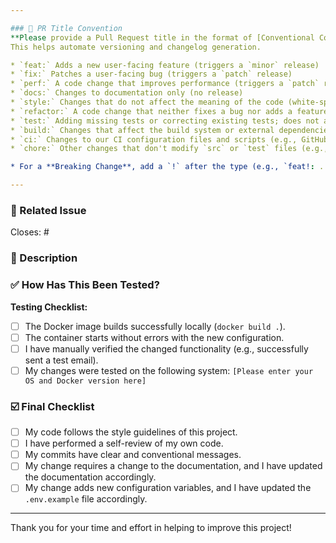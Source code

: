 ```yaml
---

### 📝 PR Title Convention
**Please provide a Pull Request title in the format of [Conventional Commits](https://www.conventionalcommits.org/en/v1.0.0/).**
This helps automate versioning and changelog generation.

* `feat:` Adds a new user-facing feature (triggers a `minor` release)
* `fix:` Patches a user-facing bug (triggers a `patch` release)
* `perf:` A code change that improves performance (triggers a `patch` release)
* `docs:` Changes to documentation only (no release)
* `style:` Changes that do not affect the meaning of the code (white-space, formatting, missing semi-colons, etc.) (no release)
* `refactor:` A code change that neither fixes a bug nor adds a feature (e.g., code restructuring, renaming variables) (no release)
* `test:` Adding missing tests or correcting existing tests; does not alter production code (no release)
* `build:` Changes that affect the build system or external dependencies (e.g., `Dockerfile` updates, changes to npm packages, updates to build scripts) (no release)
* `ci:` Changes to our CI configuration files and scripts (e.g., GitHub Actions workflows) (no release)
* `chore:` Other changes that don't modify `src` or `test` files (e.g., updating `.gitignore`, project configuration changes) (no release)

* For a **Breaking Change**, add a `!` after the type (e.g., `feat!: ...`) OR add a `BREAKING CHANGE:` footer in the PR description. This will **always** trigger a `major` release, regardless of the type.

---
```


### 🔗 Related Issue

Closes: #

### 🎯 Description

### ✅ How Has This Been Tested?

**Testing Checklist:**
- [ ] The Docker image builds successfully locally (`docker build .`).
- [ ] The container starts without errors with the new configuration.
- [ ] I have manually verified the changed functionality (e.g., successfully sent a test email).
- [ ] My changes were tested on the following system: `[Please enter your OS and Docker version here]`

### ☑️ Final Checklist

- [ ] My code follows the style guidelines of this project.
- [ ] I have performed a self-review of my own code.
- [ ] My commits have clear and conventional messages.
- [ ] My change requires a change to the documentation, and I have updated the documentation accordingly.
- [ ] My change adds new configuration variables, and I have updated the `.env.example` file accordingly.

---

Thank you for your time and effort in helping to improve this project!